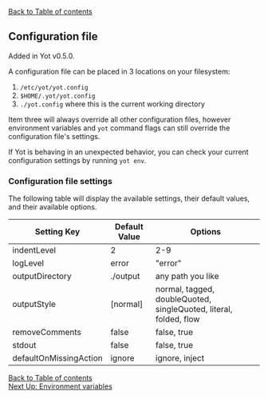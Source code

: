 [Back to Table of contents](../documentation.md)  


## Configuration file

Added in Yot v0.5.0.

A configuration file can be placed in 3 locations on your filesystem:

1. `/etc/yot/yot.config`  
2. `$HOME/.yot/yot.config`  
3. `./yot.config` where this is the current working directory  

Item three will always override all other configuration files, however environment variables and `yot` command flags can still override the configuration file's settings.

If Yot is behaving in an unexpected behavior, you can check your current configuration settings by running `yot env`.


### Configuration file settings

The following table will display the available settings, their default values, and their available options.

| Setting Key | Default Value | Options |
| --- | --- | --- |
| indentLevel | 2 | 2-9 |
| logLevel | error | "error" | critical, error, warning, notice, info, debug |
| outputDirectory | ./output | any path you like |
| outputStyle | [normal] | normal, tagged, doubleQuoted, singleQuoted, literal, folded, flow |
| removeComments | false | false, true |
| stdout | false | false, true |
| defaultOnMissingAction | ignore | ignore, inject |


[Back to Table of contents](../documentation.md)  
[Next Up: Environment variables](envVars.md)